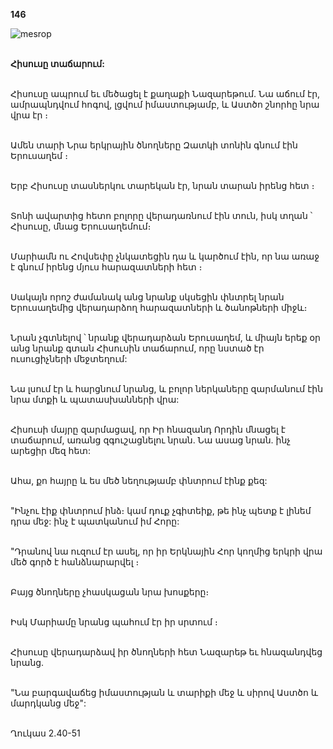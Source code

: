 **146**

![mesrop](https://volamar.ru/audio_video/foto/01/detbible/B308.BMP)

\
**Հիսուսը տաճարում:**

\
Հիսուսը ապրում եւ մեծացել է քաղաքի Նազարեթում. Նա աճում էր, ամրապնդվում հոգով, լցվում իմաստությամբ, և Աստծո շնորհը նրա վրա էր ։

\
Ամեն տարի Նրա երկրային ծնողները Զատկի տոնին գնում էին Երուսաղեմ ։

\
Երբ Հիսուսը տասներկու տարեկան էր, նրան տարան իրենց հետ ։

\
Տոնի ավարտից հետո բոլորը վերադառնում էին տուն, իսկ տղան ՝ Հիսուսը, մնաց Երուսաղեմում։

\
Մարիամն ու Հովսեփը չնկատեցին դա և կարծում էին, որ նա առաջ է գնում իրենց մյուս հարազատների հետ ։

\
Սակայն որոշ ժամանակ անց նրանք սկսեցին փնտրել նրան Երուսաղեմից վերադարձող հարազատների և ծանոթների միջև։

\
Նրան չգտնելով ՝ նրանք վերադարձան Երուսաղեմ, և միայն երեք օր անց նրանք գտան Հիսուսին տաճարում, որը նստած էր ուսուցիչների մեջտեղում:

\
Նա լսում էր և հարցնում նրանց, և բոլոր ներկաները զարմանում էին նրա մտքի և պատասխանների վրա:

\
Հիսուսի մայրը զարմացավ, որ Իր հնազանդ Որդին մնացել է տաճարում, առանց զգուշացնելու նրան. Նա ասաց նրան. ինչ արեցիր մեզ հետ:

\
Ահա, քո հայրը և ես մեծ նեղությամբ փնտրում էինք քեզ:

\
"Ինչու էիք փնտրում ինձ։ կամ դուք չգիտեիք, թե ինչ պետք է լինեմ դրա մեջ: ինչ է պատկանում իմ Հորը:

\
"Դրանով նա ուզում էր ասել, որ իր Երկնային Հոր կողմից երկրի վրա մեծ գործ է հանձնարարվել ։

\
Բայց ծնողները չհասկացան նրա խոսքերը։

\
Իսկ Մարիամը նրանց պահում էր իր սրտում ։

\
Հիսուսը վերադարձավ իր ծնողների հետ Նազարեթ եւ հնազանդվեց նրանց.

\
"Նա բարգավաճեց իմաստության և տարիքի մեջ և սիրով Աստծո և մարդկանց մեջ":

\
Ղուկաս 2.40-51

